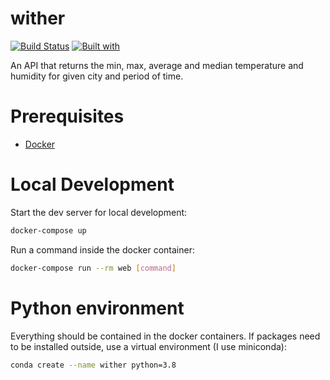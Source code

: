# wither

[![Build Status](https://travis-ci.org/crintus/wither.svg?branch=master)](https://travis-ci.org/crintus/wither)
[![Built with](https://img.shields.io/badge/Built_with-Cookiecutter_Django_Rest-F7B633.svg)](https://github.com/agconti/cookiecutter-django-rest)

An API that returns the min, max, average and median temperature and humidity for given city and period of time.

# Prerequisites

- [Docker](https://docs.docker.com/docker-for-mac/install/)  

# Local Development

Start the dev server for local development:
```bash
docker-compose up
```

Run a command inside the docker container:

```bash
docker-compose run --rm web [command]
```

# Python environment

Everything should be contained in the docker containers.
If packages need to be installed outside, use a virtual environment (I use miniconda):
```bash
conda create --name wither python=3.8
```